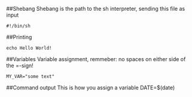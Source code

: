 ##Shebang
Shebang is the path to the sh interpreter, sending this file as input
```console
#!/bin/sh
```

##Printing
```console
echo Hello World!
```

##Variables
Variable assignment, remmeber: no spaces on either side of the =-sign!
```console
MY_VAR="some text"
```

##Command output
This is how you assign a variable
DATE=$(date)
